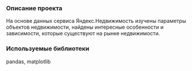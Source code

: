 ### Описание проекта
На основе данных сервиса Яндекс.Недвижимость изучены параметры объектов недвижимости, найдены интересные особенности и зависимости, которые существуют на рынке недвижимости.

### Используемые библиотеки
pandas, matplotlib
